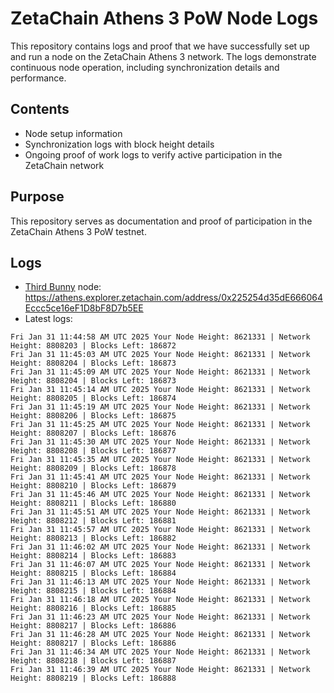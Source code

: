 # ZetaChain Athens 3 PoW Node Logs
This repository contains logs and proof that we have successfully set up and run a node on the ZetaChain Athens 3 network. The logs demonstrate continuous node operation, including synchronization details and performance.

## Contents
- Node setup information
- Synchronization logs with block height details
- Ongoing proof of work logs to verify active participation in the ZetaChain network

## Purpose
This repository serves as documentation and proof of participation in the ZetaChain Athens 3 PoW testnet.

## Logs

- [Third Bunny](https://thirdbunny.xyz/) node: https://athens.explorer.zetachain.com/address/0x225254d35dE666064Eccc5ce16eF1D8bF8D7b5EE
- Latest logs:
```
Fri Jan 31 11:44:58 AM UTC 2025 Your Node Height: 8621331 | Network Height: 8808203 | Blocks Left: 186872
Fri Jan 31 11:45:03 AM UTC 2025 Your Node Height: 8621331 | Network Height: 8808204 | Blocks Left: 186873
Fri Jan 31 11:45:09 AM UTC 2025 Your Node Height: 8621331 | Network Height: 8808204 | Blocks Left: 186873
Fri Jan 31 11:45:14 AM UTC 2025 Your Node Height: 8621331 | Network Height: 8808205 | Blocks Left: 186874
Fri Jan 31 11:45:19 AM UTC 2025 Your Node Height: 8621331 | Network Height: 8808206 | Blocks Left: 186875
Fri Jan 31 11:45:25 AM UTC 2025 Your Node Height: 8621331 | Network Height: 8808207 | Blocks Left: 186876
Fri Jan 31 11:45:30 AM UTC 2025 Your Node Height: 8621331 | Network Height: 8808208 | Blocks Left: 186877
Fri Jan 31 11:45:35 AM UTC 2025 Your Node Height: 8621331 | Network Height: 8808209 | Blocks Left: 186878
Fri Jan 31 11:45:41 AM UTC 2025 Your Node Height: 8621331 | Network Height: 8808210 | Blocks Left: 186879
Fri Jan 31 11:45:46 AM UTC 2025 Your Node Height: 8621331 | Network Height: 8808211 | Blocks Left: 186880
Fri Jan 31 11:45:51 AM UTC 2025 Your Node Height: 8621331 | Network Height: 8808212 | Blocks Left: 186881
Fri Jan 31 11:45:57 AM UTC 2025 Your Node Height: 8621331 | Network Height: 8808213 | Blocks Left: 186882
Fri Jan 31 11:46:02 AM UTC 2025 Your Node Height: 8621331 | Network Height: 8808214 | Blocks Left: 186883
Fri Jan 31 11:46:07 AM UTC 2025 Your Node Height: 8621331 | Network Height: 8808215 | Blocks Left: 186884
Fri Jan 31 11:46:13 AM UTC 2025 Your Node Height: 8621331 | Network Height: 8808215 | Blocks Left: 186884
Fri Jan 31 11:46:18 AM UTC 2025 Your Node Height: 8621331 | Network Height: 8808216 | Blocks Left: 186885
Fri Jan 31 11:46:23 AM UTC 2025 Your Node Height: 8621331 | Network Height: 8808217 | Blocks Left: 186886
Fri Jan 31 11:46:28 AM UTC 2025 Your Node Height: 8621331 | Network Height: 8808217 | Blocks Left: 186886
Fri Jan 31 11:46:34 AM UTC 2025 Your Node Height: 8621331 | Network Height: 8808218 | Blocks Left: 186887
Fri Jan 31 11:46:39 AM UTC 2025 Your Node Height: 8621331 | Network Height: 8808219 | Blocks Left: 186888
```
